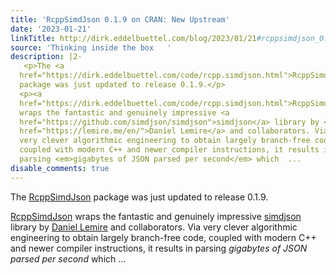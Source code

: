 ```yaml
---
title: 'RcppSimdJson 0.1.9 on CRAN: New Upstream'
date: '2023-01-21'
linkTitle: http://dirk.eddelbuettel.com/blog/2023/01/21#rcppsimdjson_0.1.9
source: 'Thinking inside the box   '
description: |2-
   <p>The <a
  href="https://dirk.eddelbuettel.com/code/rcpp.simdjson.html">RcppSimdJson</a>
  package was just updated to release 0.1.9.</p>
  <p><a
  href="https://dirk.eddelbuettel.com/code/rcpp.simdjson.html">RcppSimdJson</a>
  wraps the fantastic and genuinely impressive <a
  href="https://github.com/simdjson/simdjson">simdjson</a> library by <a
  href="https://lemire.me/en/">Daniel Lemire</a> and collaborators. Via
  very clever algorithmic engineering to obtain largely branch-free code,
  coupled with modern C++ and newer compiler instructions, it results in
  parsing <em>gigabytes of JSON parsed per second</em> which  ...
disable_comments: true
---
```

 <p>The <a
href="https://dirk.eddelbuettel.com/code/rcpp.simdjson.html">RcppSimdJson</a>
package was just updated to release 0.1.9.</p>
<p><a
href="https://dirk.eddelbuettel.com/code/rcpp.simdjson.html">RcppSimdJson</a>
wraps the fantastic and genuinely impressive <a
href="https://github.com/simdjson/simdjson">simdjson</a> library by <a
href="https://lemire.me/en/">Daniel Lemire</a> and collaborators. Via
very clever algorithmic engineering to obtain largely branch-free code,
coupled with modern C++ and newer compiler instructions, it results in
parsing <em>gigabytes of JSON parsed per second</em> which  ...
